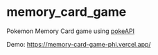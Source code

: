 # memory_card_game

Pokemon Memory Card game using [pokeAPI](https://pokeapi.co/) 

Demo: https://memory-card-game-phi.vercel.app/
